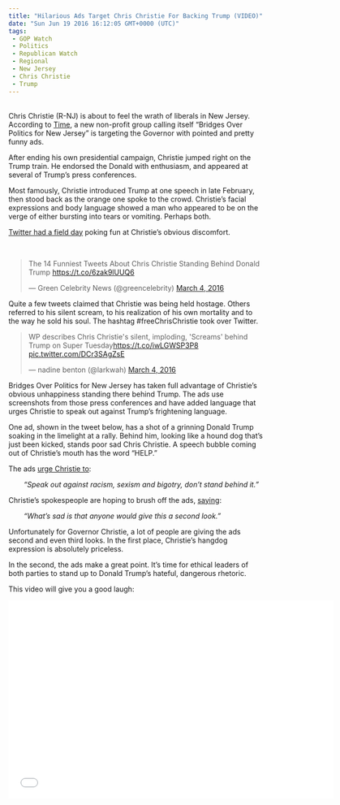 ```yaml
---
title: "Hilarious Ads Target Chris Christie For Backing Trump (VIDEO)"
date: "Sun Jun 19 2016 16:12:05 GMT+0000 (UTC)"
tags: 
 - GOP Watch
 - Politics
 - Republican Watch
 - Regional
 - New Jersey
 - Chris Christie
 - Trump
---
```

<p><!--OffDef--></p><p><!--Ads1--><br>
Chris Christie (R-NJ) is about to feel the wrath of liberals in New Jersey. According to <a href="http://time.com/4295420/donald-trump-chris-christie-ads/" onclick="__gaTracker(&apos;send&apos;, &apos;event&apos;, &apos;outbound-article&apos;, &apos;http://time.com/4295420/donald-trump-chris-christie-ads/&apos;, &apos;Time&apos;);">Time</a>, a new non-profit group calling itself &#x201C;Bridges Over Politics for New Jersey&#x201D; is targeting the Governor with pointed and pretty funny ads.</p><p>After ending his own presidential campaign, Christie jumped right on the Trump train. He endorsed the Donald with enthusiasm, and appeared at several of Trump&#x2019;s press conferences.</p><p>Most famously,&#xA0;Christie introduced Trump at one speech in late February, then stood back as the orange one spoke to the crowd. Christie&#x2019;s facial expressions and body language showed a man who appeared to be on the verge of either bursting into tears or vomiting. Perhaps both.</p><p><a href="http://time.com/4244162/chris-christie-twitter-trump-super-tuesday/" onclick="__gaTracker(&apos;send&apos;, &apos;event&apos;, &apos;outbound-article&apos;, &apos;http://time.com/4244162/chris-christie-twitter-trump-super-tuesday/&apos;, &apos;Twitter had a field day&apos;);">Twitter had a field day</a> poking fun at Christie&#x2019;s obvious discomfort.</p><p>&#xA0;</p><blockquote class="twitter-tweet" data-width="500"><p lang="en" dir="ltr">The 14 Funniest Tweets About Chris Christie Standing Behind Donald Trump <a href="https://t.co/6zak9lUUQ6" onclick="__gaTracker(&apos;send&apos;, &apos;event&apos;, &apos;outbound-article&apos;, &apos;https://t.co/6zak9lUUQ6&apos;, &apos;https://t.co/6zak9lUUQ6&apos;);">https://t.co/6zak9lUUQ6</a></p>
<p>&#x2014; Green Celebrity News (@greencelebrity) <a href="https://twitter.com/greencelebrity/status/705742656396271616" onclick="__gaTracker(&apos;send&apos;, &apos;event&apos;, &apos;outbound-article&apos;, &apos;https://twitter.com/greencelebrity/status/705742656396271616&apos;, &apos;March 4, 2016&apos;);">March 4, 2016</a></p></blockquote><p><script async src="//platform.twitter.com/widgets.js" charset="utf-8"></script></p><p>Quite a few tweets claimed that Christie was being held hostage. Others referred to his silent scream, to his realization of his own mortality and to the way he sold his soul. The hashtag #freeChrisChristie took over Twitter.</p><blockquote class="twitter-tweet" data-width="500"><p lang="en" dir="ltr">WP  describes Chris Christie&apos;s silent, imploding, &apos;Screams&apos; behind Trump on Super Tuesday<a href="https://t.co/iwLGWSP3P8" onclick="__gaTracker(&apos;send&apos;, &apos;event&apos;, &apos;outbound-article&apos;, &apos;https://t.co/iwLGWSP3P8&apos;, &apos;https://t.co/iwLGWSP3P8&apos;);">https://t.co/iwLGWSP3P8</a> <a href="https://t.co/DCr3SAgZsE" onclick="__gaTracker(&apos;send&apos;, &apos;event&apos;, &apos;outbound-article&apos;, &apos;https://t.co/DCr3SAgZsE&apos;, &apos;pic.twitter.com/DCr3SAgZsE&apos;);">pic.twitter.com/DCr3SAgZsE</a></p>
<p>&#x2014; nadine benton (@larkwah) <a href="https://twitter.com/larkwah/status/705598974657327106" onclick="__gaTracker(&apos;send&apos;, &apos;event&apos;, &apos;outbound-article&apos;, &apos;https://twitter.com/larkwah/status/705598974657327106&apos;, &apos;March 4, 2016&apos;);">March 4, 2016</a></p></blockquote><p><script async src="//platform.twitter.com/widgets.js" charset="utf-8"></script></p><p>Bridges Over Politics for New Jersey has taken full advantage of Christie&#x2019;s obvious unhappiness standing there behind Trump. The ads use screenshots from those press conferences and have added language that urges Christie to speak out against Trump&#x2019;s frightening language.</p><p>One ad, shown in the tweet below, has a shot of a grinning Donald Trump soaking in the limelight at a rally. Behind him, looking like a hound dog that&#x2019;s just been kicked, stands poor sad Chris Christie. A speech bubble coming out of Christie&#x2019;s mouth has the word &#x201C;HELP.&#x201D;</p><p><script async src="//platform.twitter.com/widgets.js" charset="utf-8"></script></p><p>The ads <a href="http://time.com/4295420/donald-trump-chris-christie-ads/" onclick="__gaTracker(&apos;send&apos;, &apos;event&apos;, &apos;outbound-article&apos;, &apos;http://time.com/4295420/donald-trump-chris-christie-ads/&apos;, &apos;urge Christie to&apos;);">urge Christie to</a>:</p><p style="padding-left: 30px;"><em>&#x201C;Speak out against racism, sexism and bigotry, don&#x2019;t stand behind it.&#x201D;</em></p><p>Christie&#x2019;s spokespeople are hoping to brush off the ads, <a href="http://time.com/4295420/donald-trump-chris-christie-ads/" onclick="__gaTracker(&apos;send&apos;, &apos;event&apos;, &apos;outbound-article&apos;, &apos;http://time.com/4295420/donald-trump-chris-christie-ads/&apos;, &apos;saying&apos;);">saying</a>:</p><p style="padding-left: 30px;"><em>&#x201C;What&#x2019;s sad is that anyone would give this a second look.&#x201D;</em></p><p>Unfortunately for Governor Christie, a lot of people are giving the ads second and even third looks. In the first place, Christie&#x2019;s hangdog expression is absolutely priceless.</p><p>In the second, the ads make a great point. It&#x2019;s time for ethical leaders of both parties to stand up to Donald Trump&#x2019;s hateful, dangerous rhetoric.</p><p>This video will give you a good laugh:</p><p><!--Ads2--></p><p><span class="embed-youtube" style="text-align:center; display: block;"><iframe class="youtube-player" type="text/html" width="640" height="390" src="//www.youtube.com/embed/1mNt0u2w7o4?version=3&amp;rel=1&amp;fs=1&amp;autohide=2&amp;showsearch=0&amp;showinfo=1&amp;iv_load_policy=1&amp;wmode=transparent" allowfullscreen="true" style="border:0;"></iframe></span></p>